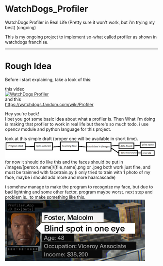 # WatchDogs_Profiler
WatchDogs Profiler in Real Life (Pretty sure it won't work, but i'm trying my best) (ongoing)

This is my ongoing project to implement so-what called profiler as shown in watchdogs franchise.

---
# Rough Idea
Before i start explaining, take a look of this:

this video\
[![WatchDogs Profiler](https://img.youtube.com/vi/_Zls-P6J7rI/0.jpg)](https://www.youtube.com/watch?v=_Zls-P6J7rI "WatchDogs Profiler")\
and this\
https://watchdogs.fandom.com/wiki/Profiler

Hey you're back!\
I bet you got some basic idea about what a profiler is. Then What i'm doing is making that profiler to work in real life but there's so much todo. i use opencv module and python language for this project.

look at this simple draft (proper one will be available in short time).
![Profiler flowchart](/Essentials/flowchart.png)\
for now it should do like this and the faces should be put in /images/[person_name]/[file_name].png or .jpeg both work just fine, and must be trainned with facetrain.py (i only tried to train with 1 photo of my face, maybe i should add more and more haarcascade)

i somehow manage to make the program to recognize my face, but due to bad lightning and some other factor, program maybe worst.
next step and problem is.. to make something like this.\
![profiler in action](/Essentials/profilerinact.png)
